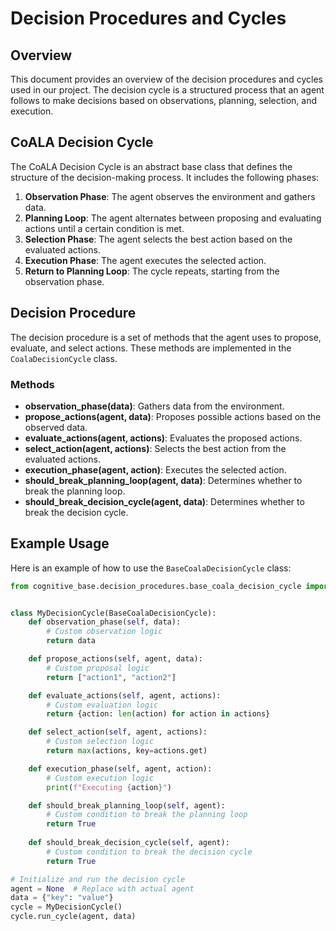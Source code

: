 # Decision Procedures and Cycles

## Overview

This document provides an overview of the decision procedures and cycles used in our project. The decision cycle is a structured process that an agent follows to make decisions based on observations, planning, selection, and execution.

## CoALA Decision Cycle

The CoALA Decision Cycle is an abstract base class that defines the structure of the decision-making process. It includes the following phases:

1. **Observation Phase**: The agent observes the environment and gathers data.
2. **Planning Loop**: The agent alternates between proposing and evaluating actions until a certain condition is met.
3. **Selection Phase**: The agent selects the best action based on the evaluated actions.
4. **Execution Phase**: The agent executes the selected action.
5. **Return to Planning Loop**: The cycle repeats, starting from the observation phase.

## Decision Procedure

The decision procedure is a set of methods that the agent uses to propose, evaluate, and select actions. These methods are implemented in the `CoalaDecisionCycle` class.

### Methods

- **observation\_phase(data)**: Gathers data from the environment.
- **propose\_actions(agent, data)**: Proposes possible actions based on the observed data.
- **evaluate\_actions(agent, actions)**: Evaluates the proposed actions.
- **select\_action(agent, actions)**: Selects the best action from the evaluated actions.
- **execution\_phase(agent, action)**: Executes the selected action.
- **should\_break\_planning\_loop(agent, data)**: Determines whether to break the planning loop.
- **should\_break\_decision\_cycle(agent, data)**: Determines whether to break the decision cycle.

## Example Usage

Here is an example of how to use the `BaseCoalaDecisionCycle` class:

```python
from cognitive_base.decision_procedures.base_coala_decision_cycle import BaseCoalaDecisionCycle


class MyDecisionCycle(BaseCoalaDecisionCycle):
    def observation_phase(self, data):
        # Custom observation logic
        return data

    def propose_actions(self, agent, data):
        # Custom proposal logic
        return ["action1", "action2"]

    def evaluate_actions(self, agent, actions):
        # Custom evaluation logic
        return {action: len(action) for action in actions}

    def select_action(self, agent, actions):
        # Custom selection logic
        return max(actions, key=actions.get)

    def execution_phase(self, agent, action):
        # Custom execution logic
        print(f"Executing {action}")

    def should_break_planning_loop(self, agent):
        # Custom condition to break the planning loop
        return True
    
    def should_break_decision_cycle(self, agent):
        # Custom condition to break the decision cycle
        return True

# Initialize and run the decision cycle
agent = None  # Replace with actual agent
data = {"key": "value"}
cycle = MyDecisionCycle()
cycle.run_cycle(agent, data)
```